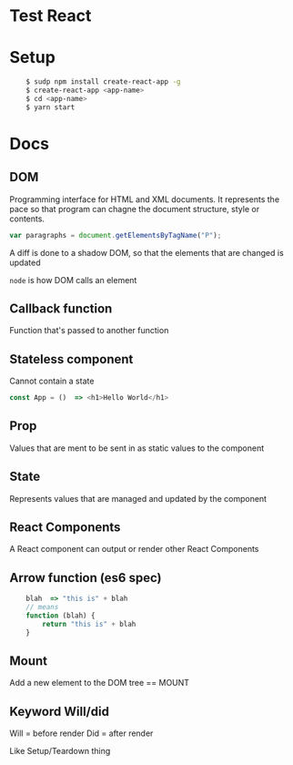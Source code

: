 # Test React

# Setup

```sh
    $ sudp npm install create-react-app -g
    $ create-react-app <app-name>
    $ cd <app-name>
    $ yarn start
```



# Docs

## DOM
Programming interface for HTML and XML documents. It represents the pace so that program can chagne the document structure, style or contents.

```js
var paragraphs = document.getElementsByTagName("P");
```

A diff is done to a shadow DOM, so that the elements that are changed is updated

`node` is how DOM calls an element

## Callback function

Function that's passed to another function

## Stateless component
Cannot contain a state

```js
const App = ()  => <h1>Hello World</h1>
```


## Prop

Values that are ment to be sent in as static values to the component

## State

Represents values that are managed and updated by the component

## React Components

A React component can output or render other React Components

## Arrow function (es6 spec)
```js
    blah  => "this is" + blah
    // means
    function (blah) {
        return "this is" + blah
    }
```

## Mount

Add a new element to the DOM tree == MOUNT

## Keyword Will/did

Will = before render
Did = after render

Like Setup/Teardown thing
